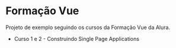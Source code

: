# Formação Vue

Projeto de exemplo seguindo os cursos da Formação Vue da Alura.

- Curso 1 e 2 - Construindo Single Page Applications